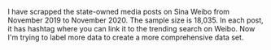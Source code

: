 
I have scrapped the state-owned media posts on Sina Weibo from November 2019 to November 2020. The sample size is 18,035. In each post, it has hashtag where you can link it to the trending search on Weibo. Now I'm trying to label more data to create a more comprehensive data set. 
